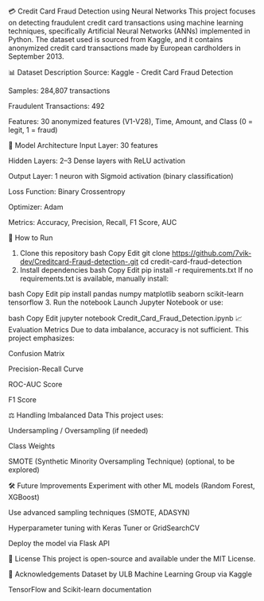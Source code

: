 💳 Credit Card Fraud Detection using Neural Networks
This project focuses on detecting fraudulent credit card transactions using machine learning techniques, specifically Artificial Neural Networks (ANNs) implemented in Python. The dataset used is sourced from Kaggle, and it contains anonymized credit card transactions made by European cardholders in September 2013.


📊 Dataset Description
Source: Kaggle - Credit Card Fraud Detection

Samples: 284,807 transactions

Fraudulent Transactions: 492

Features: 30 anonymized features (V1-V28), Time, Amount, and Class (0 = legit, 1 = fraud)

🧠 Model Architecture
Input Layer: 30 features

Hidden Layers: 2–3 Dense layers with ReLU activation

Output Layer: 1 neuron with Sigmoid activation (binary classification)

Loss Function: Binary Crossentropy

Optimizer: Adam

Metrics: Accuracy, Precision, Recall, F1 Score, AUC

🚀 How to Run
1. Clone this repository
bash
Copy
Edit
git clone https://github.com/7vik-dev/Creditcard-Fraud-detection-.git
cd credit-card-fraud-detection
2. Install dependencies
bash
Copy
Edit
pip install -r requirements.txt
If no requirements.txt is available, manually install:

bash
Copy
Edit
pip install pandas numpy matplotlib seaborn scikit-learn tensorflow
3. Run the notebook
Launch Jupyter Notebook or use:

bash
Copy
Edit
jupyter notebook Credit_Card_Fraud_Detection.ipynb
📈 Evaluation Metrics
Due to data imbalance, accuracy is not sufficient. This project emphasizes:

Confusion Matrix

Precision-Recall Curve

ROC-AUC Score

F1 Score

⚖️ Handling Imbalanced Data
This project uses:

Undersampling / Oversampling (if needed)

Class Weights

SMOTE (Synthetic Minority Oversampling Technique) (optional, to be explored)

🛠 Future Improvements
Experiment with other ML models (Random Forest, XGBoost)

Use advanced sampling techniques (SMOTE, ADASYN)

Hyperparameter tuning with Keras Tuner or GridSearchCV

Deploy the model via Flask API

📜 License
This project is open-source and available under the MIT License.

🙌 Acknowledgements
Dataset by ULB Machine Learning Group via Kaggle

TensorFlow and Scikit-learn documentation

